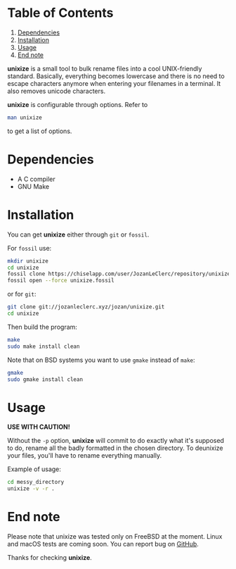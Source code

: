 
# Table of Contents

1.  [Dependencies](#org0cfb26c)
2.  [Installation](#orge26b09a)
3.  [Usage](#orgaf1a9db)
4.  [End note](#orgf54857b)

**unixize** is a small tool to bulk rename files into a cool UNIX-friendly
standard. Basically, everything becomes lowercase and there is no need to
escape characters anymore when entering your filenames in a terminal. It
also removes unicode characters.

**unixize** is configurable through options. Refer to

```sh
man unixize
```

to get a list of options.


<a id="org0cfb26c"></a>

# Dependencies

-   A C compiler
-   GNU Make


<a id="orge26b09a"></a>

# Installation

You can get **unixize** either through `git` or `fossil`.

For `fossil` use:

```sh
mkdir unixize
cd unixize
fossil clone https://chiselapp.com/user/JozanLeClerc/repository/unixize unixize.fossil
fossil open --force unixize.fossil
```

or for `git`:

```sh
git clone git://jozanleclerc.xyz/jozan/unixize.git
cd unixize
```

Then build the program:

```sh
make
sudo make install clean
```

Note that on BSD systems you want to use `gmake` instead of `make`:

```sh
gmake
sudo gmake install clean
```


<a id="orgaf1a9db"></a>

# Usage

**USE WITH CAUTION!**

Without the `-p` option, **unixize** will commit to do exactly
what it's supposed to do, rename all the badly formatted in the chosen
directory. To deunixize your files, you'll have to rename everything
manually.

Example of usage:
```sh
cd messy_directory
unixize -v -r .
```


<a id="orgf54857b"></a>

# End note

Please note that unixize was tested only on FreeBSD at the moment.
Linux and macOS tests are coming soon.  You can report bug on
[GitHub](https://github.com/JozanLeClerc/unixize.git).

Thanks for checking **unixize**.

